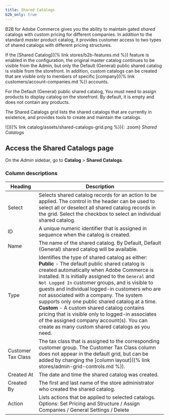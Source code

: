 ```yaml
---
title: Shared Catalogs
b2b_only: true
---
```


B2B for Adobe Commerce gives you the ability to maintain gated _shared_ catalogs with custom pricing for different companies. In addition to the standard _master_ product catalog, it provides customer access to two types of shared catalogs with different pricing structures.

If the [Shared Catalog]({% link stores/b2b-features.md %}) feature is enabled in the configuration, the original master catalog continues to be visible from the Admin, but only the Default (General) public shared catalog is visible from the storefront. In addition, custom catalogs can be created that are visible only to members of specific [company]({% link customers/account-companies.md %}) accounts.

For the Default (General) public shared catalog, You must need to assign products to display catalog on the storefront. By default, it is empty and does not contain any products.

The Shared Catalogs grid lists the shared catalogs that are currently in existence, and provides tools to create and maintain the catalogs.

![]({% link catalog/assets/shared-catalogs-grid.png %}){: .zoom}
_Shared Catalogs_

## Access the Shared Catalogs page

On the _Admin_ sidebar, go to **Catalog** > **Shared Catalogs**.

### Column descriptions

|Heading|Description|
|--- |--- |
|Select|Selects shared catalog records for an action to be applied. The control in the header can be used to select all or deselect all shared catalog records in the grid. Select the checkbox to select an individual shared catalog.|
|ID|A unique numeric identifier that is assigned in sequence when the catalog is created.|
|Name|The name of the shared catalog. By Default, Default (General) shared catalog will be available.|
|Type|Identifies the type of shared catalog as either: <br/>**Public** - The default public shared catalog is created automatically when Adobe Commerce is installed. It is initially assigned to the `General` and `Not Logged In` customer groups, and is visible to guests and individual logged-in customers who are not associated with a company. The system supports only one public shared catalog at a time. <br/>**Custom** - A custom shared catalog contains pricing that is visible only to logged-in associates of the assigned company account(s). You can create as many custom shared catalogs as you need.|
|Customer Tax Class|The tax class that is assigned to the corresponding customer group. The Customer Tax Class column does not appear in the default grid, but can be added by changing the [column layout]({% link stores/admin-grid-controls.md %}).|
|Created At|The date and time the shared catalog was created.|
|Created By|The first and last name of the store administrator who created the shared catalog.|
|Action|Lists actions that be applied to selected catalogs. Options: Set Pricing and Structure / Assign Companies / General Settings / Delete|
